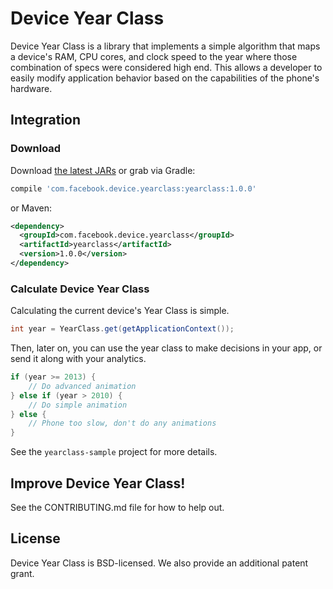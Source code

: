 # Device Year Class

Device Year Class is a library that implements a simple algorithm that maps 
a device's RAM, CPU cores, and clock speed to the year where those combination 
of specs were considered high end. This allows a developer to easily modify 
application behavior based on the capabilities of the phone's hardware.

## Integration

### Download
Download [the latest JARs](https://github.com/facebook/yearclass/releases/latest) or grab via Gradle:
```groovy
compile 'com.facebook.device.yearclass:yearclass:1.0.0'
```
or Maven:
```xml
<dependency>
  <groupId>com.facebook.device.yearclass</groupId>
  <artifactId>yearclass</artifactId>
  <version>1.0.0</version>
</dependency>
```

### Calculate Device Year Class
Calculating the current device's Year Class is simple. 

```java
int year = YearClass.get(getApplicationContext());
```

Then, later on, you can use the year class to make decisions in your app, or
send it along with your analytics.

```java
if (year >= 2013) {
    // Do advanced animation
} else if (year > 2010) {
    // Do simple animation
} else {
    // Phone too slow, don't do any animations
}
```

See the `yearclass-sample` project for more details.

## Improve Device Year Class!
See the CONTRIBUTING.md file for how to help out.

## License
Device Year Class is BSD-licensed. We also provide an additional patent grant.